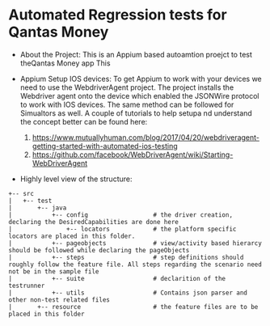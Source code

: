 # Automated Regression tests for Qantas Money
* About the Project: This is an Appium based autoamtion proejct to test theQantas Money app
This
* Appium Setup IOS devices: To get Appium to work with your devices we need to use the WebdriverAgent project. The project installs the Webdriver agent onto the device which enabled the JSONWire protocol to work with IOS devices. The same method can be followed for Simualtors as well. A couple of tutorials to help setupa nd understand the concept better can be found here:
  
  1) https://www.mutuallyhuman.com/blog/2017/04/20/webdriveragent-getting-started-with-automated-ios-testing
  2) https://github.com/facebook/WebDriverAgent/wiki/Starting-WebDriverAgent

* Highly level view of the structure:
    
````
+-- src
|   +-- test
|       +-- java
|           +-- config                  # the driver creation, declaring the DesiredCapabilities are done here                      
|               +-- locators            # the platform specific locators are placed in this folder.  
|           +-- pageobjects             # view/activity based hierarcy should be followed while declaring the pageObjects
|           +-- steps                   # step definitions should roughly follow the feature file. All steps regarding the scenario need not be in the sample file
|           +-- suite                   # declarition of the testrunner
|           +-- utils                   # Contains json parser and other non-test related files
|       +-- resource                    # the feature files are to be placed in this folder
````
   
  